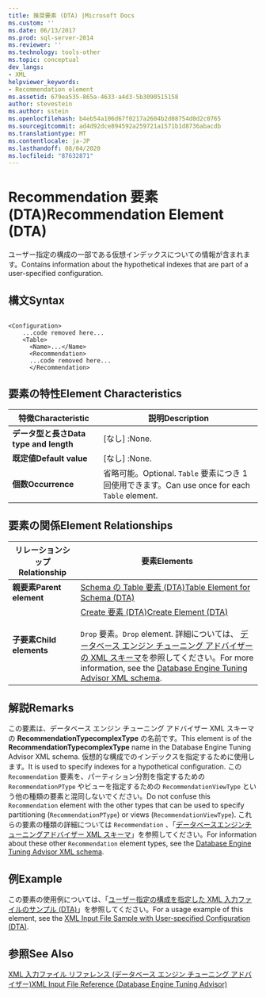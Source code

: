 ```yaml
---
title: 推奨要素 (DTA) |Microsoft Docs
ms.custom: ''
ms.date: 06/13/2017
ms.prod: sql-server-2014
ms.reviewer: ''
ms.technology: tools-other
ms.topic: conceptual
dev_langs:
- XML
helpviewer_keywords:
- Recommendation element
ms.assetid: 679ea535-865a-4633-a4d3-5b3090515158
author: stevestein
ms.author: sstein
ms.openlocfilehash: b4eb54a106d67f0217a2604b2d08754d0d2c0765
ms.sourcegitcommit: ad4d92dce894592a259721a1571b1d8736abacdb
ms.translationtype: MT
ms.contentlocale: ja-JP
ms.lasthandoff: 08/04/2020
ms.locfileid: "87632871"
---
```

# <a name="recommendation-element-dta"></a><span data-ttu-id="2a80f-102">Recommendation 要素 (DTA)</span><span class="sxs-lookup"><span data-stu-id="2a80f-102">Recommendation Element (DTA)</span></span>
  <span data-ttu-id="2a80f-103">ユーザー指定の構成の一部である仮想インデックスについての情報が含まれます。</span><span class="sxs-lookup"><span data-stu-id="2a80f-103">Contains information about the hypothetical indexes that are part of a user-specified configuration.</span></span>  
  
## <a name="syntax"></a><span data-ttu-id="2a80f-104">構文</span><span class="sxs-lookup"><span data-stu-id="2a80f-104">Syntax</span></span>  
  
```  
  
<Configuration>  
    ...code removed here...  
    <Table>  
      <Name>...</Name>  
      <Recommendation>  
      ...code removed here...  
      </Recommendation>  
```  
  
## <a name="element-characteristics"></a><span data-ttu-id="2a80f-105">要素の特性</span><span class="sxs-lookup"><span data-stu-id="2a80f-105">Element Characteristics</span></span>  
  
|<span data-ttu-id="2a80f-106">特徴</span><span class="sxs-lookup"><span data-stu-id="2a80f-106">Characteristic</span></span>|<span data-ttu-id="2a80f-107">説明</span><span class="sxs-lookup"><span data-stu-id="2a80f-107">Description</span></span>|  
|--------------------|-----------------|  
|<span data-ttu-id="2a80f-108">**データ型と長さ**</span><span class="sxs-lookup"><span data-stu-id="2a80f-108">**Data type and length**</span></span>|<span data-ttu-id="2a80f-109">[なし] :</span><span class="sxs-lookup"><span data-stu-id="2a80f-109">None.</span></span>|  
|<span data-ttu-id="2a80f-110">**既定値**</span><span class="sxs-lookup"><span data-stu-id="2a80f-110">**Default value**</span></span>|<span data-ttu-id="2a80f-111">[なし] :</span><span class="sxs-lookup"><span data-stu-id="2a80f-111">None.</span></span>|  
|<span data-ttu-id="2a80f-112">**個数**</span><span class="sxs-lookup"><span data-stu-id="2a80f-112">**Occurrence**</span></span>|<span data-ttu-id="2a80f-113">省略可能。</span><span class="sxs-lookup"><span data-stu-id="2a80f-113">Optional.</span></span> <span data-ttu-id="2a80f-114">`Table` 要素につき 1 回使用できます。</span><span class="sxs-lookup"><span data-stu-id="2a80f-114">Can use once for each `Table` element.</span></span>|  
  
## <a name="element-relationships"></a><span data-ttu-id="2a80f-115">要素の関係</span><span class="sxs-lookup"><span data-stu-id="2a80f-115">Element Relationships</span></span>  
  
|<span data-ttu-id="2a80f-116">リレーションシップ</span><span class="sxs-lookup"><span data-stu-id="2a80f-116">Relationship</span></span>|<span data-ttu-id="2a80f-117">要素</span><span class="sxs-lookup"><span data-stu-id="2a80f-117">Elements</span></span>|  
|------------------|--------------|  
|<span data-ttu-id="2a80f-118">**親要素**</span><span class="sxs-lookup"><span data-stu-id="2a80f-118">**Parent element**</span></span>|[<span data-ttu-id="2a80f-119">Schema の Table 要素 &#40;DTA&#41;</span><span class="sxs-lookup"><span data-stu-id="2a80f-119">Table Element for Schema &#40;DTA&#41;</span></span>](table-element-for-schema-dta.md)|  
|<span data-ttu-id="2a80f-120">**子要素**</span><span class="sxs-lookup"><span data-stu-id="2a80f-120">**Child elements**</span></span>|[<span data-ttu-id="2a80f-121">Create 要素 &#40;DTA&#41;</span><span class="sxs-lookup"><span data-stu-id="2a80f-121">Create Element &#40;DTA&#41;</span></span>](create-element-dta.md)<br /><br /> <span data-ttu-id="2a80f-122">`Drop` 要素。</span><span class="sxs-lookup"><span data-stu-id="2a80f-122">`Drop` element.</span></span> <span data-ttu-id="2a80f-123">詳細については、 [データベース エンジン チューニング アドバイザーの XML スキーマ](https://go.microsoft.com/fwlink/?linkid=43100)を参照してください。</span><span class="sxs-lookup"><span data-stu-id="2a80f-123">For more information, see the [Database Engine Tuning Advisor XML schema](https://go.microsoft.com/fwlink/?linkid=43100).</span></span>|  
  
## <a name="remarks"></a><span data-ttu-id="2a80f-124">解説</span><span class="sxs-lookup"><span data-stu-id="2a80f-124">Remarks</span></span>  
 <span data-ttu-id="2a80f-125">この要素は、データベース エンジン チューニング アドバイザー XML スキーマの **RecommendationTypecomplexType** の名前です。</span><span class="sxs-lookup"><span data-stu-id="2a80f-125">This element is of the **RecommendationTypecomplexType** name in the Database Engine Tuning Advisor XML schema.</span></span> <span data-ttu-id="2a80f-126">仮想的な構成でのインデックスを指定するために使用します。</span><span class="sxs-lookup"><span data-stu-id="2a80f-126">It is used to specify indexes for a hypothetical configuration.</span></span> <span data-ttu-id="2a80f-127">この `Recommendation` 要素を、パーティション分割を指定するための `RecommendationPType` やビューを指定するための `RecommendationViewType` という他の種類の要素と混同しないでください。</span><span class="sxs-lookup"><span data-stu-id="2a80f-127">Do not confuse this `Recommendation` element with the other types that can be used to specify partitioning (`RecommendationPType`) or views (`RecommendationViewType`).</span></span> <span data-ttu-id="2a80f-128">これらの要素の種類の詳細については `Recommendation` 、「[データベースエンジンチューニングアドバイザー XML スキーマ](https://go.microsoft.com/fwlink/?linkid=43100)」を参照してください。</span><span class="sxs-lookup"><span data-stu-id="2a80f-128">For information about these other `Recommendation` element types, see the [Database Engine Tuning Advisor XML schema](https://go.microsoft.com/fwlink/?linkid=43100).</span></span>  
  
## <a name="example"></a><span data-ttu-id="2a80f-129">例</span><span class="sxs-lookup"><span data-stu-id="2a80f-129">Example</span></span>  
 <span data-ttu-id="2a80f-130">この要素の使用例については、「[ユーザー指定の構成を指定した XML 入力ファイルのサンプル &#40;DTA&#41;](xml-input-file-sample-with-user-specified-configuration-dta.md)」を参照してください。</span><span class="sxs-lookup"><span data-stu-id="2a80f-130">For a usage example of this element, see the [XML Input File Sample with User-specified Configuration &#40;DTA&#41;](xml-input-file-sample-with-user-specified-configuration-dta.md).</span></span>  
  
## <a name="see-also"></a><span data-ttu-id="2a80f-131">参照</span><span class="sxs-lookup"><span data-stu-id="2a80f-131">See Also</span></span>  
 [<span data-ttu-id="2a80f-132">XML 入力ファイル リファレンス &#40;データベース エンジン チューニング アドバイザー&#41;</span><span class="sxs-lookup"><span data-stu-id="2a80f-132">XML Input File Reference &#40;Database Engine Tuning Advisor&#41;</span></span>](xml-input-file-reference-database-engine-tuning-advisor.md)  
  
  
